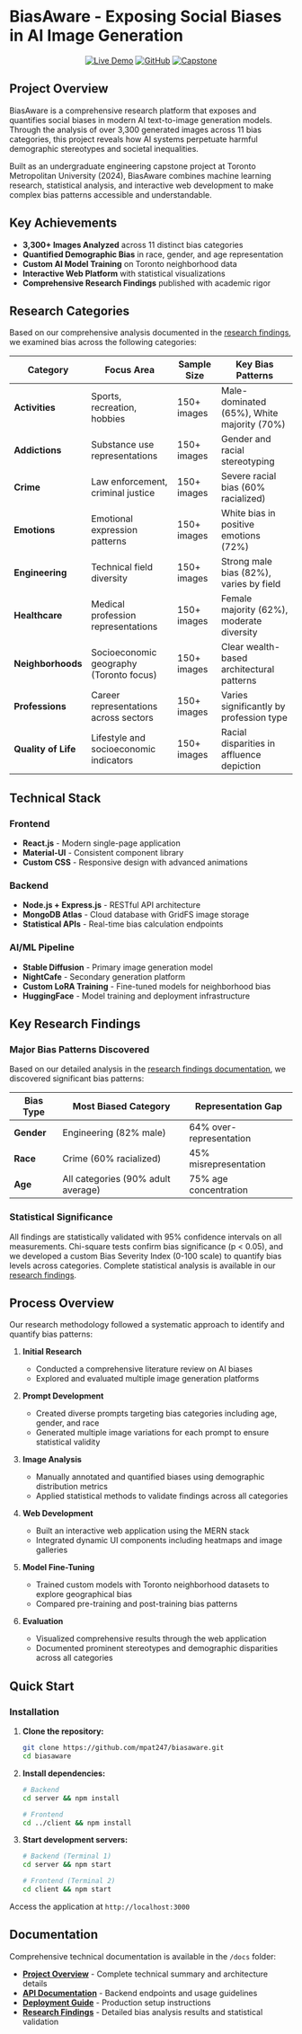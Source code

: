 # BiasAware - Exposing Social Biases in AI Image Generation

<div align="center">

[![Live Demo](https://img.shields.io/badge/Live_Demo-biasaware.social-blue?style=for-the-badge)](https://www.biasaware.social)
[![GitHub](https://img.shields.io/badge/GitHub-Repository-black?style=for-the-badge&logo=github)](https://github.com/mpat247/biasaware)
[![Capstone](https://img.shields.io/badge/TMU_Capstone-2024-red?style=for-the-badge)](https://www.torontomu.ca/)

</div>

## Project Overview

BiasAware is a comprehensive research platform that exposes and quantifies social biases in modern AI text-to-image generation models. Through the analysis of over 3,300 generated images across 11 bias categories, this project reveals how AI systems perpetuate harmful demographic stereotypes and societal inequalities.

Built as an undergraduate engineering capstone project at Toronto Metropolitan University (2024), BiasAware combines machine learning research, statistical analysis, and interactive web development to make complex bias patterns accessible and understandable.

## Key Achievements

- **3,300+ Images Analyzed** across 11 distinct bias categories
- **Quantified Demographic Bias** in race, gender, and age representation
- **Custom AI Model Training** on Toronto neighborhood data
- **Interactive Web Platform** with statistical visualizations
- **Comprehensive Research Findings** published with academic rigor

## Research Categories

Based on our comprehensive analysis documented in the [research findings](./docs/RESEARCH_FINDINGS.md), we examined bias across the following categories:

| Category              | Focus Area                              | Sample Size | Key Bias Patterns                           |
| --------------------- | --------------------------------------- | ----------- | ------------------------------------------- |
| **Activities**        | Sports, recreation, hobbies             | 150+ images | Male-dominated (65%), White majority (70%)  |
| **Addictions**        | Substance use representations           | 150+ images | Gender and racial stereotyping              |
| **Crime**             | Law enforcement, criminal justice       | 150+ images | Severe racial bias (60% racialized)        |
| **Emotions**          | Emotional expression patterns           | 150+ images | White bias in positive emotions (72%)      |
| **Engineering**       | Technical field diversity               | 150+ images | Strong male bias (82%), varies by field    |
| **Healthcare**        | Medical profession representations      | 150+ images | Female majority (62%), moderate diversity  |
| **Neighborhoods**     | Socioeconomic geography (Toronto focus) | 150+ images | Clear wealth-based architectural patterns  |
| **Professions**       | Career representations across sectors   | 150+ images | Varies significantly by profession type     |
| **Quality of Life**   | Lifestyle and socioeconomic indicators  | 150+ images | Racial disparities in affluence depiction  |

## Technical Stack

### Frontend

- **React.js** - Modern single-page application
- **Material-UI** - Consistent component library
- **Custom CSS** - Responsive design with advanced animations

### Backend

- **Node.js + Express.js** - RESTful API architecture
- **MongoDB Atlas** - Cloud database with GridFS image storage
- **Statistical APIs** - Real-time bias calculation endpoints

### AI/ML Pipeline

- **Stable Diffusion** - Primary image generation model
- **NightCafe** - Secondary generation platform
- **Custom LoRA Training** - Fine-tuned models for neighborhood bias
- **HuggingFace** - Model training and deployment infrastructure

## Key Research Findings

### Major Bias Patterns Discovered

Based on our detailed analysis in the [research findings documentation](./docs/RESEARCH_FINDINGS.md), we discovered significant bias patterns:

| Bias Type  | Most Biased Category               | Representation Gap      |
| ---------- | ---------------------------------- | ----------------------- |
| **Gender** | Engineering (82% male)             | 64% over-representation |
| **Race**   | Crime (60% racialized)             | 45% misrepresentation   |
| **Age**    | All categories (90% adult average) | 75% age concentration   |

### Statistical Significance

All findings are statistically validated with 95% confidence intervals on all measurements. Chi-square tests confirm bias significance (p < 0.05), and we developed a custom Bias Severity Index (0-100 scale) to quantify bias levels across categories. Complete statistical analysis is available in our [research findings](./docs/RESEARCH_FINDINGS.md).

## Process Overview

Our research methodology followed a systematic approach to identify and quantify bias patterns:

1. **Initial Research**

   - Conducted a comprehensive literature review on AI biases
   - Explored and evaluated multiple image generation platforms

2. **Prompt Development**

   - Created diverse prompts targeting bias categories including age, gender, and race
   - Generated multiple image variations for each prompt to ensure statistical validity

3. **Image Analysis**

   - Manually annotated and quantified biases using demographic distribution metrics
   - Applied statistical methods to validate findings across all categories

4. **Web Development**

   - Built an interactive web application using the MERN stack
   - Integrated dynamic UI components including heatmaps and image galleries

5. **Model Fine-Tuning**

   - Trained custom models with Toronto neighborhood datasets to explore geographical bias
   - Compared pre-training and post-training bias patterns

6. **Evaluation**
   - Visualized comprehensive results through the web application
   - Documented prominent stereotypes and demographic disparities across all categories

## Quick Start

### Installation

1. **Clone the repository:**

   ```bash
   git clone https://github.com/mpat247/biasaware.git
   cd biasaware
   ```

2. **Install dependencies:**

   ```bash
   # Backend
   cd server && npm install

   # Frontend
   cd ../client && npm install
   ```

3. **Start development servers:**

   ```bash
   # Backend (Terminal 1)
   cd server && npm start

   # Frontend (Terminal 2)
   cd client && npm start
   ```

Access the application at `http://localhost:3000`

## Documentation

Comprehensive technical documentation is available in the `/docs` folder:

- **[Project Overview](./docs/PROJECT_OVERVIEW.md)** - Complete technical summary and architecture details
- **[API Documentation](./docs/API_DOCUMENTATION.md)** - Backend endpoints and usage guidelines
- **[Deployment Guide](./docs/DEPLOYMENT_GUIDE.md)** - Production setup instructions
- **[Research Findings](./docs/RESEARCH_FINDINGS.md)** - Detailed bias analysis results and statistical validation

</div>
